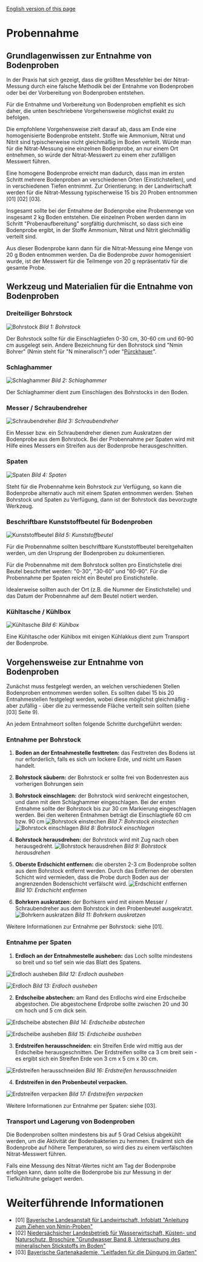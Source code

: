 [English version of this page](https://github.com/CitizenSensor/CitizenSensor/blob/master/Wiki/CS_Usage_SoilSampling.md)

# Probennahme #

## Grundlagenwissen zur Entnahme von Bodenproben ##

In der Praxis hat sich gezeigt, dass die größten Messfehler bei der Nitrat-Messung durch eine falsche Methodik bei der Entnahme von Bodenproben oder bei der Vorbereitung von Bodenproben entstehen.

Für die Entnahme und Vorbereitung von Bodenproben empfiehlt es sich daher, die unten beschriebene Vorgehensweise möglichst exakt zu befolgen.

Die empfohlene Vorgehensweise zielt darauf ab, dass am Ende eine homogenisierte Bodenprobe entsteht. Stoffe wie Ammonium, Nitrat und Nitrit sind typischerweise nicht gleichmäßig im Boden verteilt. Würde man für die Nitrat-Messung eine einzelnen Bodenprobe, an nur einem Ort entnehmen, so würde der Nitrat-Messwert zu einem eher zufälligen Messwert führen.

Eine homogene Bodenprobe erreicht man dadurch, dass man im ersten Schritt mehrere Bodenproben an verschiedenen Orten (Einstichstellen), und in verschiedenen Tiefen entnimmt. Zur Orientierung: in der Landwirtschaft werden für die Nitrat-Messung typischerweise 15 bis 20 Proben entnommen [01] [02] [03].

Insgesamt sollte bei der Entnahme der Bodenprobe eine Probenmenge von insgesamt 2 kg Boden entstehen. Die einzelnen Proben werden dann im Schritt  "Probenaufbereitung" sorgfältig durchmischt, so dass sich eine Bodenprobe ergibt, in der Stoffe Ammonium, Nitrat und Nitrit gleichmäßig verteilt sind.

Aus dieser Bodenprobe kann dann für die Nitrat-Messung eine Menge von 20 g Boden entnommen werden. Da die Bodenprobe zuvor homogenisiert wurde, ist der Messwert für die Teilmenge von 20 g repräsentativ für die gesamte Probe.

## Werkzeug und Materialien für die Entnahme von Bodenproben ##

### Dreiteiliger Bohrstock ###

![Bohrstock](https://github.com/CitizenSensor/CitizenSensor/blob/master/Wiki/images/21000_Bohrstock.jpg?raw=true)
_Bild 1: Bohrstock_

Der Bohrstock sollte für die Einschlagtiefen 0-30 cm, 30-60 cm und 60-90 cm ausgelegt sein. Andere Bezeichnung für den Bohrstock sind "Nmin Bohrer" (Nmin steht für "N mineralisch") oder "[Pürckhauer](https://de.wikipedia.org/wiki/P%C3%BCrckhauer)".

### Schlaghammer ###

![Schlaghammer](https://github.com/CitizenSensor/CitizenSensor/blob/master/Wiki/images/21000_Schlaghammer.jpg?raw=true)
_Bild 2: Schlaghammer_

Der Schlaghammer dient zum Einschlagen des Bohrstocks in den Boden.

### Messer / Schraubendreher ###

![Schraubendreher](https://github.com/CitizenSensor/CitizenSensor/blob/master/Wiki/images/21000_Messer_Schraubendreher.jpg?raw=true)
_Bild 3: Schraubendreher_

Ein Messer bzw. ein Schraubendreher dienen zum Auskratzen der Bodenprobe aus dem Bohrstock. Bei der Probennahme per Spaten wird mit Hilfe eines Messers ein Streifen aus der Bodenprobe herausgeschnitten. 

### Spaten ###

![Spaten](https://github.com/CitizenSensor/CitizenSensor/blob/master/Wiki/images/21000_Spaten.jpg?raw=true)
_Bild 4: Spaten_

Steht für die Probennahme kein Bohrstock zur Verfügung, so kann die Bodenprobe alternativ auch mit einem Spaten entnommen werden. Stehen Bohrstock und Spaten zu Verfügung, dann ist der Bohrstock das bevorzugte Werkzeug.    

### Beschriftbare Kunststoffbeutel für Bodenproben ###

![Kunststoffbeutel](https://github.com/CitizenSensor/CitizenSensor/blob/master/Wiki/images/21000_Bodenprobe30-60.jpg?raw=true)
_Bild 5: Kunststoffbeutel_

Für die Probennahme sollten beschriftbare Kunststoffbeutel bereitgehalten werden, um den Ursprung der Bodenproben zu dokumentieren.

Für die Probennahme mit dem Bohrstock sollten pro Einstichstelle drei Beutel beschriftet werden: "0-30", "30-60" und "60-90". Für die Probennahme per Spaten reicht ein Beutel pro Einstichstelle. 

Idealerweise sollten auch der Ort (z.B. die Nummer der Einstichstelle) und das Datum der Probennahme auf dem Beutel notiert werden.

### Kühltasche / Kühlbox ### 

![Kühltasche](https://github.com/CitizenSensor/CitizenSensor/blob/master/Wiki/images/21000_Kuehlbox.jpg?raw=true)
_Bild 6: Kühlbox_

Eine Kühltasche oder Kühlbox mit einigen Kühlakkus dient zum Transport der Bodenprobe.

## Vorgehensweise zur Entnahme von Bodenproben ##

Zunächst muss festgelegt werden, an welchen verschiedenen Stellen Bodenproben entnommen werden sollen.  Es sollten dabei 15 bis 20 Entnahmestellen festgelegt werden, wobei diese möglichst gleichmäßig - aber zufällig - über die zu vermessende Fläche verteilt sein sollten (siehe [03] Seite 9).

An jedem Entnahmeort sollten folgende Schritte durchgeführt werden:

### Entnahme per Bohrstock ###

1. **Boden an der Entnahmestelle festtreten:** das Festtreten des Bodens ist nur erforderlich, falls es sich um lockere Erde, und nicht um Rasen handelt.

2. **Bohrstock säubern:** der Bohrstock er sollte frei von Bodenresten aus vorherigen Bohrungen sein

3. **Bohrstock einschlagen:** der Bohrstock wird senkrecht eingestochen, und dann mit dem Schlaghammer eingeschlagen. Bei der ersten Entnahme sollte der Bohrstock bis zur 30 cm Markierung eingeschlagen werden. Bei den weiteren Entnahmen beträgt die Einschlagtiefe 60 cm bzw. 90 cm
![Bohrstock einstechen](https://github.com/CitizenSensor/CitizenSensor/blob/master/Wiki/images/21000_BohrstockEinstechen.jpg?raw=true)
_Bild 7: Bohrstock einstechen_
![Bohrstock einschlagen](https://github.com/CitizenSensor/CitizenSensor/blob/master/Wiki/images/21000_BohrstockEinschlagen.jpg?raw=true)
_Bild 8: Bohrstock einschlagen_


4. **Bohrstock herausdrehen:** der Bohrstock wird mit Zug nach oben herausgedreht.
![Bohrstock herausdrehen](https://github.com/CitizenSensor/CitizenSensor/blob/master/Wiki/images/21000_BohrstockHerausdrehen.jpg?raw=true)
_Bild 9: Bohrstock herausdrehen_

5. **Oberste Erdschicht entfernen:** die obersten 2-3 cm Bodenprobe sollten aus dem Bohrstock entfernt werden. Durch das Entfernen der obersten Schicht wird vermieden, dass die Probe durch Boden aus der angrenzenden Bodenschicht verfälscht wird.
![Erdschicht entfernen](https://github.com/CitizenSensor/CitizenSensor/blob/master/Wiki/images/21000_SchichtEntfernen.jpg?raw=true)
_Bild 10: Erdschicht entfernen_

6. **Bohrkern auskratzen:** der Borhkern wird mit einem Messer / Schraubendreher aus dem Bohrstock in den Probenbeutel ausgekratzt.
![Bohrkern auskratzen](https://github.com/CitizenSensor/CitizenSensor/blob/master/Wiki/images/21000_BohrkernEntnahme.jpg?raw=true)
_Bild 11: Bohrkern auskratzen_

Weitere Informationen zur Entnahme per Bohrstock: siehe [01]. 

### Entnahme per Spaten ###

1. **Erdloch an der Entnahmestelle ausheben:** das Loch sollte mindestens so breit und so tief sein wie das Blatt des Spatens.

![Erdloch ausheben](https://github.com/CitizenSensor/CitizenSensor/blob/master/Wiki/images/21000_Erdloch1.jpg?raw=true)
_Bild 12: Erdloch ausheben_

![Erdloch](https://github.com/CitizenSensor/CitizenSensor/blob/master/Wiki/images/21000_Erdloch2.jpg?raw=true)
_Bild 13: Erdloch ausheben_

2. **Erdscheibe abstechen:** am Rand des Erdlochs wird eine Erdscheibe abgestochen. Die abgestochene Erdprobe sollte zwischen 20 und 30 cm hoch und 5 cm dick sein.

![Erdscheibe abstechen](https://github.com/CitizenSensor/CitizenSensor/blob/master/Wiki/images/21000_ErdscheibeStechen1.jpg?raw=true)
_Bild 14: Erdscheibe abstechen_

![Erdscheibe ausheben](https://github.com/CitizenSensor/CitizenSensor/blob/master/Wiki/images/21000_ErdscheibeStechen2.jpg?raw=true)
_Bild 15: Erdscheibe ausheben_

3. **Erdstreifen herausschneiden:** ein Streifen Erde wird mittig aus der Erdscheibe herausgeschnitten. Der Erdstreifen sollte ca 3 cm breit sein - es ergibt sich ein Streifen Erde von 3 cm x 5 cm x 30 cm.

![Erdstreifen herausschneiden](https://github.com/CitizenSensor/CitizenSensor/blob/master/Wiki/images/21000_ErdstreifenSchneiden.jpg?raw=true)
_Bild 16: Erdstreifen herausschneiden_

4. **Erdstreifen in den Probenbeutel verpacken.**

![Erdstreifen verpacken](https://github.com/CitizenSensor/CitizenSensor/blob/master/Wiki/images/21000_ErdstreifenVerpacken.jpg?raw=true)
_Bild 17: Erdstreifen verpacken_

Weitere Informationen zur Entnahme per Spaten: siehe [03]. 

### Transport und Lagerung von Bodenproben ###

Die Bodenproben sollten mindestens bis auf 5 Grad Celsius abgekühlt werden, um die Aktivität der Bodenbakterien zu hemmen. Erwärmt sich die Bodenprobe auf höhere Temperaturen, so wird dies zu einem verfälschten Nitrat-Messwert führen.

Falls eine Messung des Nitrat-Wertes nicht am Tag der Bodenprobe erfolgen kann, dann sollte die Bodenprobe bis zur Messung in der Tiefkühltruhe gelagert werden.

# Weiterführende Informationen #
- [01] [Bayerische Landesanstalt für Landwirtschaft, Infoblatt "Anleitung zum Ziehen von Nmin-Proben"](https://www.lfl.bayern.de/mam/cms07/iab/dateien/anleitung_ziehen_von_nmin_bodenproben_.pdf)
- [02] [Niedersächsicher Landesbetrieb für Wasserwirtschaft, Küsten- und Naturschutz, Broschüre "Grundwasser Band 8, Untersuchung des mineralischen Stickstoffs im Boden"](https://www.nlwkn.niedersachsen.de/download/69971/NLWKN_2010_Untersuchung_des_mineralischen_Stickstoffs_im_Boden._Empfehlungen_zur_Nutzung_der_Herbst-Nmin-Methode_Band_8_.pdf)
- [03] [Bayerische Gartenakademie, "Leitfaden für die Düngung im Garten"](http://www.lwg.bayern.de/mam/cms06/gartenakademie/dateien/duengungsbrosch%C3%BCre_bericht_2.pdf)

